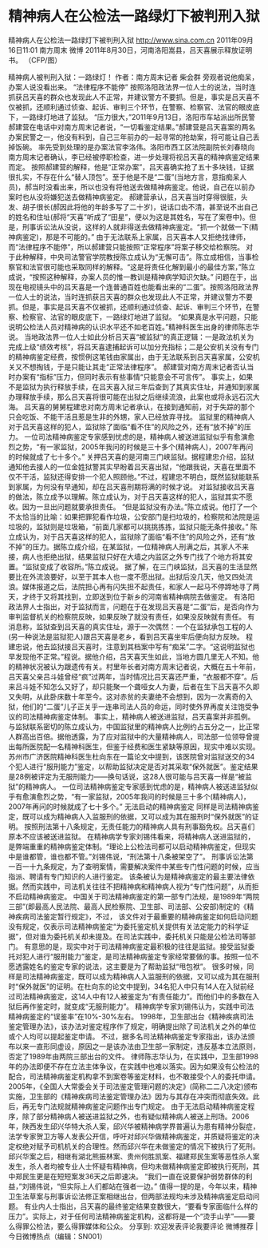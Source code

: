 # 精神病人在公检法一路绿灯下被判刑入狱

精神病人在公检法一路绿灯下被判刑入狱
http://www.sina.com.cn  2011年09月16日11:01  南方周末 微博
2011年8月30日，河南洛阳嵩县，吕天喜展示释放证明书。 （CFP/图）

精神病人被判刑入狱：一路绿灯！
作者：南方周末记者 柴会群
旁观者说他痴呆，办案人说没看出来。
“法律程序不能停”
按照洛阳政法界一位人士的说法，当时连抓获吕天喜的群众也发现此人不正常，并建议警方不要抓。但是，事实是吕天喜不仅被抓，还顺利通过侦查、起诉、审判三个环节，在警察、检察官、法官的眼皮底下，一路绿灯地进了监狱。
“压力很大，”2011年9月13日，洛阳市车站派出所民警郝建营在电话中对南方周末记者说，“一切看鉴定结果。”郝建营是吕天喜案的两名办案民警之一，他没有料到，自己三年前办的一起寻常的抢劫案，将可能让自己丢掉饭碗。
率先受到处理的是办案法官李洛伟。洛阳市西工区法院副院长刘春晓向南方周末记者确认，李已经被停职检查，进一步处理将视吕天喜的精神病鉴定结果而定。
按照郝建营的解释，他是“正常办案”，吕天喜确实抢了五十多块钱，证据很扎实，不存在什么“替人顶包”。至于他是不是“二蛋”(当地方言，意指痴呆人员)，郝当时没看出来，所以也没有将他送去做精神病鉴定。他说，自己在以前办案时也从没将嫌犯送去做精神病鉴定。
郝建营承认，吕天喜当时穿得很脏，头发、胡子很长(郝因此将他的年龄多写了二十岁)，说话口齿不清，甚至说不出自己的姓名和住址(郝将“天喜”听成了“田星”，便以为这是其姓名，写在了案卷中)。但是，刑事诉讼法从没说，这样的人就非得送去做精神病鉴定。“抓一个就做一下(精神病鉴定)，那是不可能的。”
由于无法联系上家属，吕天喜本人又拒绝找律师，而“法律程序不能停”，所以郝建营只能按照“正常程序”将案子移交给检察院。
对于此种解释，中央司法警官学院教授陈立成认为“无懈可击”。陈立成相信，当事检察官和法官很可能也采取同样的解释。“这是将责任化解到最小的最佳方案，”陈立成说，“按照这种解释，办案人员的惟一教训是精神病学知识欠缺。”
问题在于，出现在电视镜头中的吕天喜是一个连普通百姓也能看出来的“二蛋”。按照洛阳政法界一位人士的说法，当时连抓获吕天喜的群众也发现此人不正常，并建议警方不要抓。但是，事实是吕天喜不仅被抓，还顺利通过侦查、起诉、审判三个环节，在警察、检察官、法官的眼皮底下，一路绿灯地进了监狱。
“如果真是水平问题，只能说明公检法人员对精神病的认识水平还不如老百姓。”精神科医生出身的律师陈志华说。
当地政法界一位人士如此分析吕天喜“被监狱”的真正逻辑：一是政法机关为完成上级“绩效考核”，将吕天喜逮捕起诉可以加分充指标；二是公安机关没有专门的精神病鉴定经费，按惯例这笔钱由家属出，由于无法联系到吕天喜家属，公安机关又不想掏钱，于是只能让其走“正常法律程序”。
郝建营对南方周末记者否认当时办案有“指标”压力，但同时表示有些事情“只能意会不可言传”。
事实上，如果不是监狱为执行释放手续，在吕天喜入狱三年后查到了其真实住址，并通知到家属办理释放手续，那么吕天喜将很可能在出狱之后继续流浪，此案也或将永远石沉大海。
吕天喜的舅舅程建忠对南方周末记者承认，在接到通知前，对于失踪的那个只会吃饭、不能干活且惹是生非的外甥，家人已经放弃寻找。
监狱里的精神病人
对于吕天喜这样的犯人，监狱除了面临“看不住”的风险之外，还有“放不掉”的压力。
一位司法精神病鉴定专家感到忧虑的是，精神病人被送进监狱似乎有愈演愈烈之势，“有一家监狱，2005年我问的时候是三十多个(精神病人)，2007年再问的时候就成了七十多个。”
关押吕天喜的是河南三门峡监狱。据程建忠介绍，监狱通知他去接人的一位金姓狱警其实早盼着吕天喜出狱，“他跟我说，天喜在里面不仅不干活，监狱还得安排一个犯人照顾他。”不过，程建忠不明白，既然监狱能联系到家属，为何没有早通知，却在吕天喜刑期将满的时候才说。
对监狱接收吕天喜的做法，陈立成予以理解。陈立成认为，对于吕天喜这样的犯人，监狱其实不愿收。因为一旦出问题就要承担责任。
“但是监狱没有办法。”陈立成说。他打了一个不太恰当的比喻：如果把罪犯看作垃圾，公安部门是扫垃圾的，检察院和法院是运垃圾的，监狱则是垃圾箱，“前面几家都可以挑挑拣拣，监狱只能无条件接收。”
陈立成认为，对于吕天喜这样的犯人，监狱除了面临“看不住”的风险之外，还有“放不掉”的压力。据陈立成介绍，在某监狱，一位精神病人刑满之后，其家人不来接，病人也拒绝出狱，结果监狱只好在大墙之内监区之外专门找了个地方将其安置。“监狱变成了收容所。”陈立成说。
据了解，在三门峡监狱，吕天喜的生活显然要比在外流浪要好，以至于其本人也一度不愿出狱。出狱后没几天，他又四处流浪。媒体报道之后，法院担心再有闪失担不起责任，和家人一起马不停蹄地寻了两天，才终于又将其找到，立即送到位于新乡的河南省精神病院去做鉴定。
有洛阳政法界人士指出，对于监狱而言，问题在于在发现吕天喜是“二蛋”后，是否向作为审判监督机关的检察院反映，如果反映了就没有责任，如果没反映就有责任。
有消息称，监狱查到吕天喜的真实住址，源于一次偶然：一个在监狱承包工程的人(另一种说法是监狱犯人)跟吕天喜是老乡，看到吕天喜坐牢后便向狱方反映。
程建忠说，他去监狱接吕天喜时，注意到其档案中写有“痴呆”二字。“这说明监狱也早发现他不正常。”程说。据他介绍，吕天喜天生如此，当地方圆几里无人不知。他的精神状况被认为跟遗传有关。村里年长者对南方周末记者说，大概在五十年前，吕天喜父亲吕斗娃曾经“疯”过两年，当时情况比吕天喜还严重，“衣服都不穿”。后来吕斗娃不知怎么又好了，却只能聚一个聋哑女人为妻，后者在生下吕天喜不久即又失明，从此卧床数十年至今。这对赤贫的夫妻绝不会想到，因为一次离奇的入狱，他们的“二蛋”儿子正关乎一连串司法人员的命运，同时使外界再度关注饱受争议的司法精神病鉴定体制。
事实上，精神病人被送进监狱，吕天喜案并非孤例。与监狱联系密切的陈立成认为，中国监狱里的精神病人比例约占五分之一，比正常人群高出百倍。据他透露，为了应对监狱中的大量精神病人，司法部一位领导曾提出每所医院配一名精神科医生，但鉴于经费和医生紧缺等原因，现实中难以实现。
苏州市广济医院精神科医生杜向东在一篇论文中提到，该医院曾对监狱送交的34个犯人进行“服刑能力”鉴定，以帮助监狱决定是否对其采取“保外就医”。鉴定结果是28例被评定为无服刑能力——换句话说，这28人很可能与吕天喜一样是“被监狱”的精神病人。
一位司法精神病鉴定专家感到忧虑的是，精神病人被送进监狱似乎有愈演愈烈之势，“有一家监狱，2005年我问的时候是三十多个(精神病人)，2007年再问的时候就成了七十多个。”
无法启动的精神病鉴定
同样是司法精神病鉴定，既可以成为精神病人入监服刑的依据，又可以成为其在服刑时“保外就医”的证明。
按照刑法第十八条规定，无责任能力的精神病人具有刑事豁免权。吕天喜们原本不应该被送进监狱。
在精神病学专家刘锡伟看来，将精神病人送进监狱的，是弊端重重的精神病鉴定体制。“理论上公检法司都可以启动精神病鉴定，但现实中是谁都管，谁也都不管。”刘锡伟说，“刑法第十八条被架空了”。
刑事诉讼法第一百一十九条规定，为了查明案情，需要解决案件中某些专门性问题的时候，应当指派、聘请有专门知识的人进行鉴定。
该条被认为是精神病鉴定的最主要法律依据。然而实践中，司法机关往往不把精神病和精神病人视为“专门性问题”，从而拒不启动精神病鉴定。
中国关于司法精神病鉴定的第一部专门法规，是1989年“两院三部”(即最高人民法院、最高人民检察院、卫生部、司法部、公安部)制定的《精神疾病司法鉴定暂行规定》，不过， 该文件对于最重要的精神病鉴定如何启动问题没有规定，仅表示司法精神病鉴定“为委托鉴定机关提供有关法定能力的科学证据”，但对谁为委托机关却未提及。在司法实践中，委托机关只能是公检法司等部门。
有意思的是，现实中对于司法精神病鉴定最积极的往往是监狱。接受监狱委托对犯人进行“服刑能力”鉴定，是司法精神病鉴定专家经常要做的事。按照一位不愿透露姓名的鉴定专家的说法，这主要是为了帮助监狱“甩包袱”。
很多时候，同样是司法精神病鉴定，既可以成为精神病人入监服刑的依据，又可以成为其在服刑时“保外就医”的证明。在杜向东的论文中提到，34名犯人中只有14人在入狱前经过司法精神病鉴定，这14人中有12人被鉴定为“有责任能力”。而他们中的多数在入狱后再作鉴定时，就变成“无服刑能力”。
精神病学专家刘锡伟认为，实践中司法精神病鉴定的“误鉴率”在10%-30%左右。
1998年，卫生部出台《精神疾病司法鉴定管理办法》，该办法对鉴定程序作了规定，明确提出除了司法机关之外的单位或个人均可以提起鉴定申请。
不过，据多名司法精神病鉴定专家指出，该办法颁布以来一直形同虚设，原因之一是该办法由卫生部一家制定，违反基本立法原则，否定了1989年由两院三部出台的文件。
律师陈志华认为，在实践中，卫生部1998年的办法即便不存在立法主体争议，在实践中也难以落实。因为如果没有公检法的配合，司法精神病鉴定机构拿不到案卷等鉴定材料，也不敢接受个人的委托申请。
2005年，《全国人大常委会关于司法鉴定管理问题的决定》(简称二二八决定)颁布实施，卫生部的《精神疾病司法鉴定管理办法》因为与其存在冲突而彻底失效。此后，再无专门法规就精神病鉴定问题作出专门规定。
由于无法启动精神病鉴定程序，除了部分精神病人被送进监狱之外，也有疑似精神病人被送上刑场。2006年，陕西发生邱兴华特大杀人案，邱兴华被精神病学界普遍认为患有精神分裂症，法学专家贺卫方等人发表公开信，呼吁对邱兴华做精神病鉴定，并质疑将鉴定的决定权绝对赋予司机机关的合理性。然而邱兴华在未做鉴定的情况下被执行了死刑。
邱兴华案之后，相继有湖北熊振林案、贵州何胜凯案、福建郑民生案等恶性杀人案发生，杀人者均被专业人士怀疑有精神病，但均未做精神病鉴定即被执行死刑，其中郑民生更是在短短案发36天之后即速决。
“我们一直在说要保护弱势群体的利益，”刘锡伟说，“但实际上人们都站在强者一边。”
值得一提的是，今年以来，精神卫生法草案与刑事诉讼法修正案相继出台，但两部法规均未涉及精神病鉴定启动问题。
有业内人士指出，吕天喜的最终鉴定结果变数很大，“要看专家面临什么样的压力”。实际上，对于任何司法精神病鉴定机构，这都将是一个“烫手山芋”——要么得罪公检法，要么得罪媒体和公众。
分享到: 欢迎发表评论我要评论
微博推荐 | 今日微博热点（编辑：SN001）

